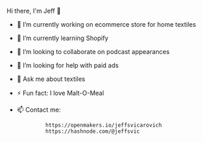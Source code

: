 Hi there, I'm Jeff 👋

- 🔭 I’m currently working on ecommerce store for home textiles
- 🌱 I’m currently learning Shopify
- 👯 I’m looking to collaborate on podcast appearances
- 🤔 I’m looking for help with paid ads
- 💬 Ask me about textiles
- ⚡ Fun fact: I love Malt-O-Meal
- 📫 Contact me:


               https://openmakers.io/jeffsvicarovich
               https://hashnode.com/@jeffsvic

